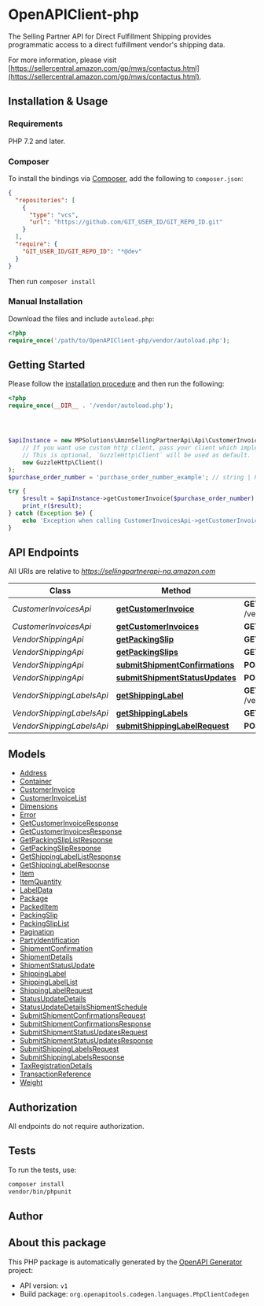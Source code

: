 # OpenAPIClient-php

The Selling Partner API for Direct Fulfillment Shipping provides programmatic access to a direct fulfillment vendor's shipping data.

For more information, please visit [https://sellercentral.amazon.com/gp/mws/contactus.html](https://sellercentral.amazon.com/gp/mws/contactus.html).

## Installation & Usage

### Requirements

PHP 7.2 and later.

### Composer

To install the bindings via [Composer](https://getcomposer.org/), add the following to `composer.json`:

```json
{
  "repositories": [
    {
      "type": "vcs",
      "url": "https://github.com/GIT_USER_ID/GIT_REPO_ID.git"
    }
  ],
  "require": {
    "GIT_USER_ID/GIT_REPO_ID": "*@dev"
  }
}
```

Then run `composer install`

### Manual Installation

Download the files and include `autoload.php`:

```php
<?php
require_once('/path/to/OpenAPIClient-php/vendor/autoload.php');
```

## Getting Started

Please follow the [installation procedure](#installation--usage) and then run the following:

```php
<?php
require_once(__DIR__ . '/vendor/autoload.php');




$apiInstance = new MPSolutions\AmznSellingPartnerApi\Api\CustomerInvoicesApi(
    // If you want use custom http client, pass your client which implements `GuzzleHttp\ClientInterface`.
    // This is optional, `GuzzleHttp\Client` will be used as default.
    new GuzzleHttp\Client()
);
$purchase_order_number = 'purchase_order_number_example'; // string | Purchase order number of the shipment for which to return the invoice.

try {
    $result = $apiInstance->getCustomerInvoice($purchase_order_number);
    print_r($result);
} catch (Exception $e) {
    echo 'Exception when calling CustomerInvoicesApi->getCustomerInvoice: ', $e->getMessage(), PHP_EOL;
}

```

## API Endpoints

All URIs are relative to *https://sellingpartnerapi-na.amazon.com*

Class | Method | HTTP request | Description
------------ | ------------- | ------------- | -------------
*CustomerInvoicesApi* | [**getCustomerInvoice**](docs/Api/CustomerInvoicesApi.md#getcustomerinvoice) | **GET** /vendor/directFulfillment/shipping/v1/customerInvoices/{purchaseOrderNumber} | 
*CustomerInvoicesApi* | [**getCustomerInvoices**](docs/Api/CustomerInvoicesApi.md#getcustomerinvoices) | **GET** /vendor/directFulfillment/shipping/v1/customerInvoices | 
*VendorShippingApi* | [**getPackingSlip**](docs/Api/VendorShippingApi.md#getpackingslip) | **GET** /vendor/directFulfillment/shipping/v1/packingSlips/{purchaseOrderNumber} | 
*VendorShippingApi* | [**getPackingSlips**](docs/Api/VendorShippingApi.md#getpackingslips) | **GET** /vendor/directFulfillment/shipping/v1/packingSlips | 
*VendorShippingApi* | [**submitShipmentConfirmations**](docs/Api/VendorShippingApi.md#submitshipmentconfirmations) | **POST** /vendor/directFulfillment/shipping/v1/shipmentConfirmations | 
*VendorShippingApi* | [**submitShipmentStatusUpdates**](docs/Api/VendorShippingApi.md#submitshipmentstatusupdates) | **POST** /vendor/directFulfillment/shipping/v1/shipmentStatusUpdates | 
*VendorShippingLabelsApi* | [**getShippingLabel**](docs/Api/VendorShippingLabelsApi.md#getshippinglabel) | **GET** /vendor/directFulfillment/shipping/v1/shippingLabels/{purchaseOrderNumber} | 
*VendorShippingLabelsApi* | [**getShippingLabels**](docs/Api/VendorShippingLabelsApi.md#getshippinglabels) | **GET** /vendor/directFulfillment/shipping/v1/shippingLabels | 
*VendorShippingLabelsApi* | [**submitShippingLabelRequest**](docs/Api/VendorShippingLabelsApi.md#submitshippinglabelrequest) | **POST** /vendor/directFulfillment/shipping/v1/shippingLabels | 

## Models

- [Address](docs/Model/Address.md)
- [Container](docs/Model/Container.md)
- [CustomerInvoice](docs/Model/CustomerInvoice.md)
- [CustomerInvoiceList](docs/Model/CustomerInvoiceList.md)
- [Dimensions](docs/Model/Dimensions.md)
- [Error](docs/Model/Error.md)
- [GetCustomerInvoiceResponse](docs/Model/GetCustomerInvoiceResponse.md)
- [GetCustomerInvoicesResponse](docs/Model/GetCustomerInvoicesResponse.md)
- [GetPackingSlipListResponse](docs/Model/GetPackingSlipListResponse.md)
- [GetPackingSlipResponse](docs/Model/GetPackingSlipResponse.md)
- [GetShippingLabelListResponse](docs/Model/GetShippingLabelListResponse.md)
- [GetShippingLabelResponse](docs/Model/GetShippingLabelResponse.md)
- [Item](docs/Model/Item.md)
- [ItemQuantity](docs/Model/ItemQuantity.md)
- [LabelData](docs/Model/LabelData.md)
- [Package](docs/Model/Package.md)
- [PackedItem](docs/Model/PackedItem.md)
- [PackingSlip](docs/Model/PackingSlip.md)
- [PackingSlipList](docs/Model/PackingSlipList.md)
- [Pagination](docs/Model/Pagination.md)
- [PartyIdentification](docs/Model/PartyIdentification.md)
- [ShipmentConfirmation](docs/Model/ShipmentConfirmation.md)
- [ShipmentDetails](docs/Model/ShipmentDetails.md)
- [ShipmentStatusUpdate](docs/Model/ShipmentStatusUpdate.md)
- [ShippingLabel](docs/Model/ShippingLabel.md)
- [ShippingLabelList](docs/Model/ShippingLabelList.md)
- [ShippingLabelRequest](docs/Model/ShippingLabelRequest.md)
- [StatusUpdateDetails](docs/Model/StatusUpdateDetails.md)
- [StatusUpdateDetailsShipmentSchedule](docs/Model/StatusUpdateDetailsShipmentSchedule.md)
- [SubmitShipmentConfirmationsRequest](docs/Model/SubmitShipmentConfirmationsRequest.md)
- [SubmitShipmentConfirmationsResponse](docs/Model/SubmitShipmentConfirmationsResponse.md)
- [SubmitShipmentStatusUpdatesRequest](docs/Model/SubmitShipmentStatusUpdatesRequest.md)
- [SubmitShipmentStatusUpdatesResponse](docs/Model/SubmitShipmentStatusUpdatesResponse.md)
- [SubmitShippingLabelsRequest](docs/Model/SubmitShippingLabelsRequest.md)
- [SubmitShippingLabelsResponse](docs/Model/SubmitShippingLabelsResponse.md)
- [TaxRegistrationDetails](docs/Model/TaxRegistrationDetails.md)
- [TransactionReference](docs/Model/TransactionReference.md)
- [Weight](docs/Model/Weight.md)

## Authorization
All endpoints do not require authorization.
## Tests

To run the tests, use:

```bash
composer install
vendor/bin/phpunit
```

## Author



## About this package

This PHP package is automatically generated by the [OpenAPI Generator](https://openapi-generator.tech) project:

- API version: `v1`
- Build package: `org.openapitools.codegen.languages.PhpClientCodegen`
